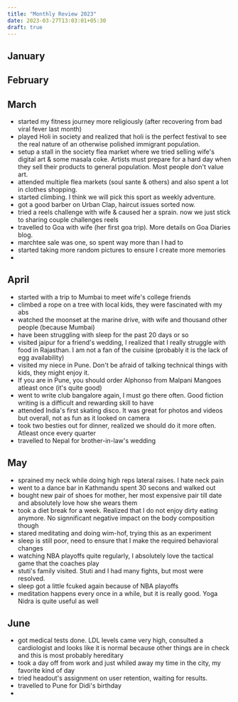 ```yaml
---
title: "Monthly Review 2023"
date: 2023-03-27T13:03:01+05:30
draft: true
---
```


## January

## February


## March
- started my fitness journey more religiously (after recovering from bad viral fever last month)
- played Holi in society and realized that holi is the perfect festival to see the real nature of an otherwise polished immigrant population.
- setup a stall in the society flea market where we tried selling wife's digital art & some masala coke. Artists must prepare for a hard day when they sell their products to general population. Most people don't value art.
- attended multiple flea markets (soul sante & others) and also spent a lot in clothes shopping.
- started climbing. I think we will pick this sport as weekly adventure.
- got a good barber on Urban Clap, haircut issues sorted now.
- tried a reels challenge with wife & caused her a sprain. now we just stick to sharing couple challenges reels
- travelled to Goa with wife (her first goa trip). More details on Goa Diaries blog.
- marchtee sale was one, so spent way more than I had to
- started taking more random pictures to ensure I create more memories
- 

## April
- started with a trip to Mumbai to meet wife's college friends
- climbed a rope on a tree with local kids, they were fascinated with my abs
- watched the moonset at the marine drive, with wife and thousand other people (because Mumbai)
- have been struggling with sleep for the past 20 days or so
- visited jaipur for a friend's wedding, I realized that I really struggle with food in Rajasthan. I am not a fan of the cuisine (probably it is the lack of egg availability)
- visited my niece in Pune. Don't be afraid of talking technical things with kids, they might enjoy it.
- If you are in Pune, you should order Alphonso from Malpani Mangoes atleast once (it's quite good)
- went to write club bangalore again, I must go there often. Good fiction writing is a difficult and rewarding skill to have
- attended India's first skating disco. It was great for photos and videos but overall, not as fun as it looked on camera
- took two besties out for dinner, realized we should do it more often. Atleast once every quarter
- travelled to Nepal for brother-in-law's wedding

## May 
- sprained my neck while doing high reps lateral raises. I hate neck pain
- went to a dance bar in Kathmandu spent 30 secons and walked out
- bought new pair of shoes for mother, her most expensive pair till date and absolutely love how she wears them
- took a diet break for a week. Realized that I do not enjoy dirty eating anymore. No signnificant negative impact on the body composition though
- stared meditating and doing wim-hof, trying this as an experiment
- sleep is still poor, need to ensure that I make the required behavioral changes
- watching NBA playoffs quite regularly, I absolutely love the tactical game that the coaches play
- stuti's family visited. Stuti and I had many fights, but most were resolved.
- sleep got a little fcuked again because of NBA playoffs
- meditation happens every once in a while, but it is really good. Yoga Nidra is quite useful as well


## June
- got medical tests done. LDL levels came very high, consulted a cardiologist and looks like it is normal because other things are in check and this is most probably hereditary
- took a day off from work and just whiled away my time in the city, my favorite kind of day
- tried headout's assignment on user retention, waiting for results.
- travelled to Pune for Didi's birthday
- 

